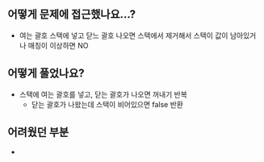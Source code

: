 ## 어떻게 문제에 접근했나요...?

- 여는 괄호 스택에 넣고 닫느 괄호 나오면 스택에서 제거해서 스택이 값이 남아있거나 매칭이 이상하면 NO

## 어떻게 풀었나요?

- 스택에 여는 괄호를 넣고, 닫는 괄호가 나오면 꺼내기 반복
  - 닫는 괄호가 나왔는데 스택이 비어있으면 false 반환

## 어려웠던 부분

-
